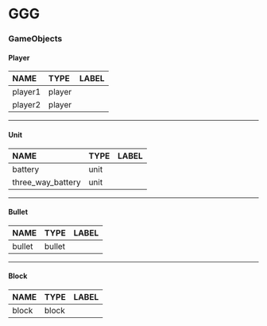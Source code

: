 # GGG

### GameObjects

#### Player

|NAME       |TYPE       |LABEL       |
|:----------|:----------|:-----------|
|player1    |player     |            |
|player2    |player     |            |

***

#### Unit

|NAME              |TYPE       |LABEL       |
|:-----------------|:----------|:-----------|
|battery           |unit       |            |
|three_way_battery |unit       |            |

***

#### Bullet

|NAME       |TYPE       |LABEL       |
|:----------|:----------|:-----------|
|bullet     |bullet     |            |

***

#### Block

|NAME       |TYPE       |LABEL       |
|:----------|:----------|:-----------|
|block      |block      |            |
